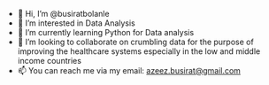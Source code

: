 - 👋 Hi, I’m @busiratbolanle
- 👀 I’m interested in Data Analysis
- 🌱 I’m currently learning Python for Data analysis
- 💞️ I’m looking to collaborate on crumbling data for the purpose of improving the healthcare systems especially in the low and middle income countries
- 📫 You can reach me via my email: azeez.busirat@gmail.com 

<!---
busiratbolanle/busiratbolanle is a ✨ special ✨ repository because its `README.md` (this file) appears on your GitHub profile.
You can click the Preview link to take a look at your changes.
--->
